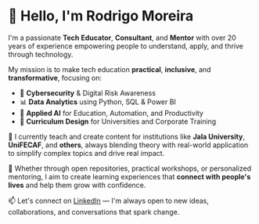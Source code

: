 # 👋 Hello, I'm Rodrigo Moreira

I'm a passionate **Tech Educator**, **Consultant**, and **Mentor** with over 20 years of experience empowering people to understand, apply, and thrive through technology.

My mission is to make tech education **practical**, **inclusive**, and **transformative**, focusing on:

- 🔐 **Cybersecurity** & Digital Risk Awareness  
- 📊 **Data Analytics** using Python, SQL & Power BI  
- 🤖 **Applied AI** for Education, Automation, and Productivity  
- 🧠 **Curriculum Design** for Universities and Corporate Training  

💼 I currently teach and create content for institutions like **Jala University**, **UniFECAF**, and **others**, always blending theory with real-world application to simplify complex topics and drive real impact.

🚀 Whether through open repositories, practical workshops, or personalized mentoring, I aim to create learning experiences that **connect with people's lives** and help them grow with confidence.

📫 Let's connect on [LinkedIn](https://www.linkedin.com/in/rodrigomoreiradossantos) — I'm always open to new ideas, collaborations, and conversations that spark change.
